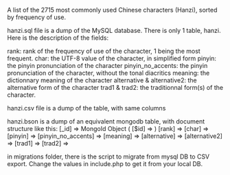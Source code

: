 A list of the 2715 most commonly used Chinese characters (Hanzi), sorted by frequency of use.

hanzi.sql file is a dump of the MySQL database.
There is only 1 table, hanzi. Here is the description of the fields:

rank: rank of the frequency of use of the character, 1 being the most frequent.
char: the UTF-8 value of the character, in simplified  form
pinyin: the pinyin pronunciation of the character
pinyin_no_accents: the pinyin pronunciation of the character, without the tonal diacritics
meaning: the dictionnary meaning of the character
alternative & alternative2: the alternative form of the character
trad1 & trad2: the traditionnal form(s) of the character.

hanzi.csv file is a dump of the table, with same columns

hanzi.bson is a dump of an equivalent mongodb table, with document structure like this:
[_id] => MongoId Object (
    [$id] => 
)
[rank] => 
[char] => 
[pinyin] => 
[pinyin_no_accents] => 
[meaning] => 
[alternative] => 
[alternative2] => 
[trad1] => 
[trad2] => 


in migrations folder, there is the script to migrate from mysql DB to CSV export. Change the values in include.php to get it from your local DB.